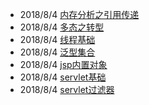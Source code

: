 - 2018/8/4 [内存分析之引用传递](https://app.yinxiang.com/shard/s46/nl/21175129/9340f833-adb2-4409-9f2a-619f619e5851)
- 2018/8/4 [多态之转型](https://app.yinxiang.com/shard/s46/nl/21175129/4c5194c0-1f88-4e1f-9ebf-e6af2c26e0fb)
- 2018/8/4 [线程基础](https://app.yinxiang.com/shard/s46/nl/21175129/2434d7b2-82a6-47ad-9045-b92c1aefc49f)
- 2018/8/4 [泛型集合](https://app.yinxiang.com/shard/s46/nl/21175129/59d09610-07d6-4041-ad9b-a13bd6cdc23c)
- 2018/8/4 [jsp内置对象](https://app.yinxiang.com/shard/s46/nl/21175129/42f6a9a2-4a6a-4839-84cd-8896c1c26285)
- 2018/8/4 [servlet基础](https://app.yinxiang.com/shard/s46/nl/21175129/ec1c7206-ced0-40d5-81aa-4f1ac285dc2f)
- 2018/8/4 [servlet过滤器](https://app.yinxiang.com/shard/s46/nl/21175129/6e701d8f-5d19-441d-ae33-01dc379a1ca0)